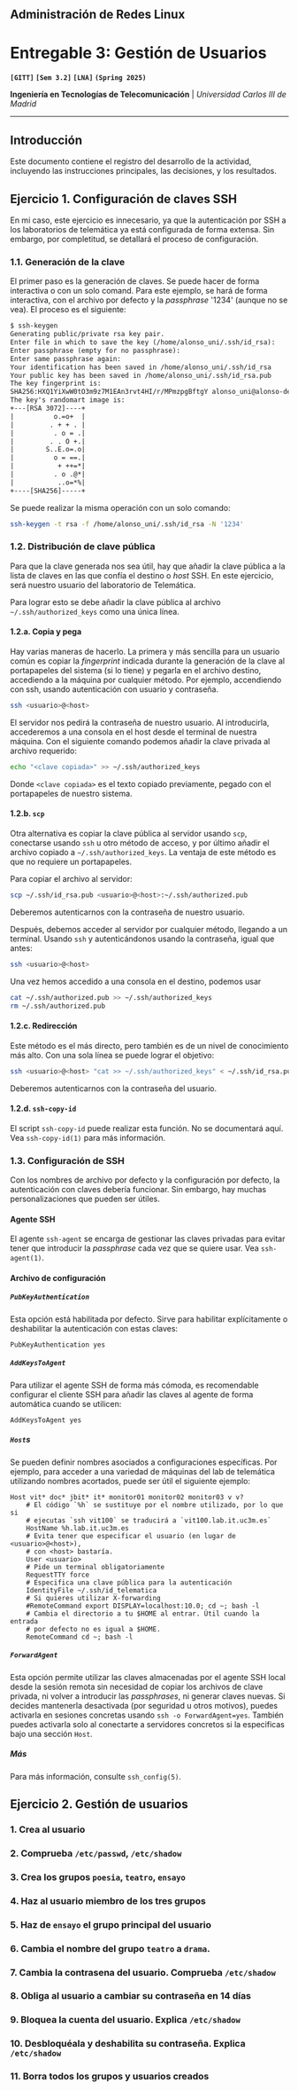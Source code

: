 ## Administración de Redes Linux

# Entregable 3: Gestión de Usuarios

**`[GITT]` `[Sem 3.2]` `[LNA]` `(Spring 2025)`**

**Ingeniería en Tecnologías de Telecomunicación** | *Universidad Carlos III de Madrid*

---

## Introducción

Este documento contiene el registro del desarrollo de la actividad, incluyendo
las instrucciones principales, las decisiones, y los resultados.

## Ejercicio 1. Configuración de claves SSH

En mi caso, este ejercicio es innecesario, ya que la autenticación por SSH a
los laboratorios de telemática ya está configurada de forma extensa. Sin
embargo, por completitud, se detallará el proceso de configuración. 

### 1.1. Generación de la clave

El primer paso es la generación de claves. Se puede hacer de forma interactiva
o con un solo comand. Para este ejemplo, se hará de forma interactiva, con el
archivo por defecto y la *passphrase* '1234' (aunque no se vea). El proceso es
el siguiente:

```txt
$ ssh-keygen
Generating public/private rsa key pair.
Enter file in which to save the key (/home/alonso_uni/.ssh/id_rsa):
Enter passphrase (empty for no passphrase): 
Enter same passphrase again:
Your identification has been saved in /home/alonso_uni/.ssh/id_rsa
Your public key has been saved in /home/alonso_uni/.ssh/id_rsa.pub
The key fingerprint is:
SHA256:HXQ1YiXwW0tO3m9z7M1EAn3rvt4HI/r/MPmzpgBftgY alonso_uni@alonso-deb
The key's randomart image is:
+---[RSA 3072]----+
|          o.=o+  |
|         . + + . |
|          . o = .|
|         . . O +.|
|        S..E.o=.o|
|          o = ==.|
|           + ++=*|
|          . o .@*|
|           ..o=*%|
+----[SHA256]-----+
```

Se puede realizar la misma operación con un solo comando:

```sh
ssh-keygen -t rsa -f /home/alonso_uni/.ssh/id_rsa -N '1234'
```

### 1.2. Distribución de clave pública

Para que la clave generada nos sea útil, hay que añadir la clave pública a la
lista de claves en las que confía el destino o *host* SSH. En este ejercicio,
será nuestro usuario del laboratorio de Telemática.

Para lograr esto se debe añadir la clave pública al archivo
`~/.ssh/authorized_keys` como una única línea.

#### 1.2.a. Copia y pega

Hay varias maneras de hacerlo. La primera y más sencilla para un usuario común
es copiar la *fingerprint* indicada durante la generación de la clave al
portapapeles del sistema (si lo tiene) y pegarla en el archivo destino,
accediendo a la máquina por cualquier método. Por ejemplo, accendiendo con ssh, usando autenticación con usuario y contraseña.

```sh
ssh <usuario>@<host>
```

El servidor nos pedirá la contraseña de nuestro usuario. Al introducirla,
accederemos a una consola en el host desde el terminal de nuestra máquina. Con
el siguiente comando podemos añadir la clave privada al archivo requerido:

```sh
echo "<clave copiada>" >> ~/.ssh/authorized_keys
```

Donde `<clave copiada>` es el texto copiado previamente, pegado con el
portapapeles de nuestro sistema.

#### 1.2.b. `scp`

Otra alternativa es copiar la clave pública al servidor usando `scp`,
conectarse usando `ssh` u otro método de acceso, y por último añadir el archivo
copiado a `~/.ssh/authorized_keys`. La ventaja de este método es que no
requiere un portapapeles.

Para copiar el archivo al servidor:

```sh
scp ~/.ssh/id_rsa.pub <usuario>@<host>:~/.ssh/authorized.pub
```

Deberemos autenticarnos con la contraseña de nuestro usuario.

Después, debemos acceder al servidor por cualquier método, llegando a un
terminal. Usando `ssh` y autenticándonos usando la contraseña, igual que
antes:

```sh
ssh <usuario>@<host>
```

Una vez hemos accedido a una consola en el destino, podemos usar

```sh
cat ~/.ssh/authorized.pub >> ~/.ssh/authorized_keys
rm ~/.ssh/authorized.pub
```

#### 1.2.c. Redirección

Este método es el más directo, pero también es de un nivel de conocimiento más
alto. Con una sola línea se puede lograr el objetivo:

```sh
ssh <usuario>@<host> "cat >> ~/.ssh/authorized_keys" < ~/.ssh/id_rsa.pub
```

Deberemos autenticarnos con la contraseña del usuario.

#### 1.2.d. `ssh-copy-id`

El script `ssh-copy-id` puede realizar esta función. No se documentará aquí.
Vea `ssh-copy-id(1)` para más información.

### 1.3. Configuración de SSH

Con los nombres de archivo por defecto y la configuración por defecto, la
autenticación con claves debería funcionar. Sin embargo, hay muchas
personalizaciones que pueden ser útiles.

#### Agente SSH

El agente `ssh-agent` se encarga de gestionar las claves privadas para evitar
tener que introducir la *passphrase* cada vez que se quiere usar. Vea
`ssh-agent(1)`.

#### Archivo de configuración

##### `PubKeyAuthentication`

Esta opción está habilitada por defecto. Sirve para habilitar explícitamente o
deshabilitar la autenticación con estas claves:

```ssh-config
PubKeyAuthentication yes
```

##### `AddKeysToAgent`

Para utilizar el agente SSH de forma más cómoda, es recomendable configurar el
cliente SSH para añadir las claves al agente de forma automática cuando se
utilicen:

```ssh-config
AddKeysToAgent yes
```

##### `Host`s

Se pueden definir nombres asociados a configuraciones específicas. Por ejemplo,
para acceder a una variedad de máquinas del lab de telemática utilizando
nombres acortados, puede ser útil el siguiente ejemplo:

```ssh-config
Host vit* doc* jbit* it* monitor01 monitor02 monitor03 v v?
    # El código `%h` se sustituye por el nombre utilizado, por lo que si
    # ejecutas `ssh vit100` se traducirá a `vit100.lab.it.uc3m.es`
    HostName %h.lab.it.uc3m.es
    # Evita tener que especificar el usuario (en lugar de <usuario>@<host>),
    # con <host> bastaría.
    User <usuario>
    # Pide un terminal obligatoriamente
    RequestTTY force
    # Especifica una clave pública para la autenticación
    IdentityFile ~/.ssh/id_telematica
    # Si quieres utilizar X-forwarding
    #RemoteCommand export DISPLAY=localhost:10.0; cd ~; bash -l
    # Cambia el directorio a tu $HOME al entrar. Útil cuando la entrada
    # por defecto no es igual a $HOME.
    RemoteCommand cd ~; bash -l
```

##### `ForwardAgent`

Esta opción permite utilizar las claves almacenadas por el agente SSH local
desde la sesión remota sin necesidad de copiar los archivos de clave privada,
ni volver a introducir las *passphrases*, ni generar claves nuevas. Si decides
mantenerla desactivada (por seguridad u otros motivos), puedes activarla en
sesiones concretas usando `ssh -o ForwardAgent=yes`. También puedes activarla
solo al conectarte a servidores concretos si la especificas bajo una sección
`Host`.

##### Más

Para más información, consulte `ssh_config(5)`.

## Ejercicio 2. Gestión de usuarios

### 1. Crea al usuario

### 2. Comprueba `/etc/passwd`, `/etc/shadow`

### 3. Crea los grupos `poesia`, `teatro`, `ensayo`

### 4. Haz al usuario miembro de los tres grupos

### 5. Haz de `ensayo` el grupo principal del usuario

### 6. Cambia el nombre del grupo `teatro` a `drama`.

### 7. Cambia la contrasena del usuario. Comprueba `/etc/shadow`

### 8. Obliga al usuario a cambiar su contraseña en 14 días

### 9. Bloquea la cuenta del usuario. Explica `/etc/shadow`

### 10. Desbloquéala y deshabilita su contraseña. Explica `/etc/shadow`

### 11. Borra todos los grupos y usuarios creados

